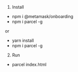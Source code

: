1. Install

- npm i @metamask/onboarding
- npm i parcel -g

or 
 - yarn install
 - npm i parcel -g

2. Run

- parcel index.html
